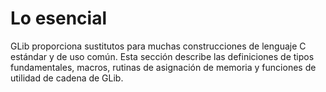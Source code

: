 # Lo esencial

GLib proporciona sustitutos para muchas construcciones de lenguaje C estándar y de uso común. Esta sección describe las definiciones de tipos fundamentales, macros, rutinas de asignación de memoria y funciones de utilidad de cadena de GLib.